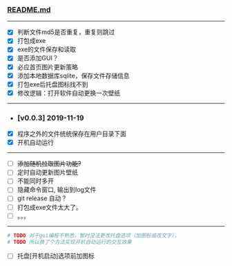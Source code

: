### [README.md](https://github.com/ncwtf/bing2me/blob/master/README.md)

---
- [x] 判断文件md5是否重复，重复则跳过
- [x] 打包成exe
- [x] exe的文件保存和读取
- [x] 是否添加GUI？
- [x] 必应首页图片更新策略
- [x] 添加本地数据库sqlite，保存文件存储信息
- [x] 打包exe后托盘图标找不到
- [x] 修改逻辑：打开软件自动更换一次壁纸
---
- ### [v0.0.3] 2019-11-19
- [x] 程序之外的文件统统保存在用户目录下面
- [x] 开机自动运行
---
- [ ] ~~添加随机拉取图片功能?~~
- [ ] 定时自动更新图片壁纸
- [ ] 不能同时多开
- [ ] 隐藏命令窗口, 输出到log文件
- [ ] git release 自动？
- [ ] 打包成exe文件太大了。
- [ ] 。。。
---
```python
# TODO 对于gui编程不熟悉，暂时没法更改托盘选项（加图标或改文字），
# TODO 所以换了个方法实现开机自动运行的交互效果
```
- [ ] 托盘[开机启动]选项前加图标